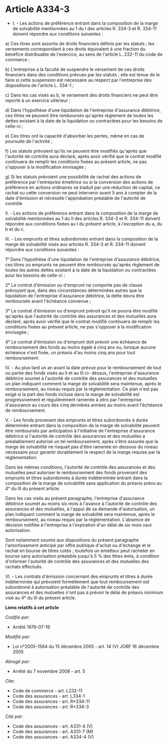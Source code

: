 # Article A334-3

- I. - Les actions de préférence entrant dans la composition de la marge de solvabilité mentionnées au 1 du I des articles R.
334-3 et R. 334-11 doivent répondre aux conditions suivantes :

a) Ces titres sont assortis de droits financiers définis par les statuts ; les versements correspondant à ces droits
équivalent à une fraction du bénéfice distribuable de l'exercice, au sens de l'article L. 232-11 du code de commerce ;

b) L'entreprise a la faculté de suspendre le versement de ces droits financiers dans des conditions prévues par les statuts ;
elle est tenue de le faire si cette suspension est nécessaire au respect par l'entreprise des dispositions de l'article L.
334-1 ;

c) Dans les cas visés au b, le versement des droits financiers ne peut être reporté à un exercice ultérieur ;

d) Dans l'hypothèse d'une liquidation de l'entreprise d'assurance débitrice, ces titres ne peuvent être remboursés qu'après
règlement de toutes les dettes existant à la date de la liquidation ou contractées pour les besoins de celle-ci ;

e) Ces titres ont la capacité d'absorber les pertes, même en cas de poursuite de l'activité ;

f) Les statuts prévoient qu'ils ne peuvent être modifiés qu'après que l'autorité de contrôle aura déclaré, après avoir
vérifié que le contrat modifié continuera de remplir les conditions fixées au présent article, ne pas s'opposer à la
modification envisagée ;

g) Si les statuts prévoient une possibilité de rachat des actions de préférence par l'entreprise émettrice ou si la
conversion des actions de préférence en actions ordinaires se traduit par une réduction de capital, ce rachat ou cette
conversion ne peut intervenir avant 5 ans à compter de la date d'émission et nécessite l'approbation préalable de l'autorité
de contrôle

II. - Les actions de préférence entrant dans la composition de la marge de solvabilité mentionnées au 1 du Il des articles R.
334-3 et R. 334-11 doivent répondre aux conditions fixées au I du présent article, à l'exception du a, du b et du c.

III. - Les emprunts et titres subordonnés entrant dans la composition de la marge de solvabilité visés aux articles R. 334-3
et R. 334-11 doivent répondre aux conditions suivantes :

1° Dans l'hypothèse d'une liquidation de l'entreprise d'assurance débitrice, ces titres ou emprunts ne peuvent être
remboursés qu'après règlement de toutes les autres dettes existant à la date de la liquidation ou contractées pour les
besoins de celle-ci ;

2° Le contrat d'émission ou d'emprunt ne comporte pas de clause prévoyant que, dans des circonstances déterminées autres que
la liquidation de l'entreprise d'assurance débitrice, la dette devra être remboursée avant l'échéance convenue ;

3° Le contrat d'émission ou d'emprunt prévoit qu'il ne pourra être modifié qu'après que l'autorité de contrôle des assurances
et des mutuelles aura déclaré, après avoir vérifié que le contrat modifié continuera de remplir les conditions fixées au
présent article, ne pas s'opposer à la modification envisagée ;

4° Le contrat d'émission ou d'emprunt doit prévoir une échéance de remboursement des fonds au moins égale à cinq ans ou,
lorsque aucune échéance n'est fixée, un préavis d'au moins cinq ans pour tout remboursement.

IV. - Au plus tard un an avant la date prévue pour le remboursement de tout ou partie des fonds visés au II et au III ci-
dessus, l'entreprise d'assurance débitrice soumet à l'autorité de contrôle des assurances et des mutuelles un plan indiquant
comment la marge de solvabilité sera maintenue, après le remboursement, au niveau requis par la réglementation. Ce plan n'est
pas exigé si la part des fonds incluse dans la marge de solvabilité est progressivement et régulièrement ramenée à zéro par
l'entreprise d'assurance au cours des cinq dernières années au moins avant l'échéance de remboursement.

V. - Les fonds provenant des emprunts et titres subordonnés à durée déterminée entrant dans la composition de la marge de
solvabilité peuvent être remboursés par anticipation à l'initiative de l'entreprise d'assurance débitrice si l'autorité de
contrôle des assurances et des mutuelles a préalablement autorisé un tel remboursement, après s'être assurée que la marge de
solvabilité ne risquait pas d'être ramenée en dessous du niveau nécessaire pour garantir durablement le respect de la marge
requise par la réglementation.

Dans les mêmes conditions, l'autorité de contrôle des assurances et des mutuelles peut autoriser le remboursement des fonds
provenant des emprunts et titres subordonnés à durée indéterminée entrant dans la composition de la marge de solvabilité sans
application du préavis prévu au 4° du III du présent article.

Dans les cas visés au présent paragraphe, l'entreprise d'assurance débitrice soumet au moins six mois à l'avance à l'autorité
de contrôle des assurances et des mutuelles, à l'appui de sa demande d'autorisation, un plan indiquant comment la marge de
solvabilité sera maintenue, après le remboursement, au niveau requis par la réglementation. L'absence de décision notifiée à
l'entreprise à l'expiration d'un délai de six mois vaut autorisation.

Sont notamment soumis aux dispositions du présent paragraphe l'amortissement anticipé par offre publique d'achat ou d'échange
et le rachat en bourse de titres cotés ; toutefois un émetteur peut racheter en bourse sans autorisation préalable jusqu'à 5
% des titres émis, à condition d'informer l'autorité de contrôle des assurances et des mutuelles des rachats effectués.

VI. - Les contrats d'émission concernant des emprunts et titres à durée indéterminée qui prévoient formellement que tout
remboursement est subordonné à autorisation préalable de l'autorité de contrôle des assurances et des mutuelles n'ont pas à
prévoir le délai de préavis minimum visé au 4° du III du présent article.

**Liens relatifs à cet article**

_Codifié par_:

  - Arrêté 1976-07-16

_Modifié par_:

  - Loi n°2005-1564 du 15 décembre 2005 - art. 14 (V) JORF 16 décembre 2005

_Abrogé par_:

  - Arrêté du 7 novembre 2008 - art. 5

_Cite_:

  - Code de commerce - art. L232-11
  - Code des assurances - art. L334-1
  - Code des assurances - art. R*334-11
  - Code des assurances - art. R*334-3

_Cité par_:

  - Code des assurances - art. A331-4 (V)
  - Code des assurances - art. A331-7 (M)
  - Code des assurances - art. A334-4 (V)

